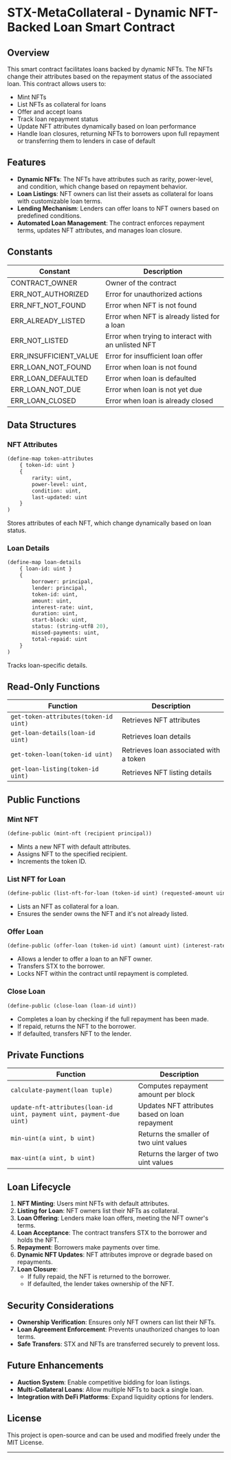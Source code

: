 # STX-MetaCollateral - Dynamic NFT-Backed Loan Smart Contract

## Overview
This smart contract facilitates loans backed by dynamic NFTs. The NFTs change their attributes based on the repayment status of the associated loan. This contract allows users to:
- Mint NFTs
- List NFTs as collateral for loans
- Offer and accept loans
- Track loan repayment status
- Update NFT attributes dynamically based on loan performance
- Handle loan closures, returning NFTs to borrowers upon full repayment or transferring them to lenders in case of default

## Features
- **Dynamic NFTs**: The NFTs have attributes such as rarity, power-level, and condition, which change based on repayment behavior.
- **Loan Listings**: NFT owners can list their assets as collateral for loans with customizable loan terms.
- **Lending Mechanism**: Lenders can offer loans to NFT owners based on predefined conditions.
- **Automated Loan Management**: The contract enforces repayment terms, updates NFT attributes, and manages loan closure.

## Constants
| Constant | Description |
|----------|-------------|
| CONTRACT_OWNER | Owner of the contract |
| ERR_NOT_AUTHORIZED | Error for unauthorized actions |
| ERR_NFT_NOT_FOUND | Error when NFT is not found |
| ERR_ALREADY_LISTED | Error when NFT is already listed for a loan |
| ERR_NOT_LISTED | Error when trying to interact with an unlisted NFT |
| ERR_INSUFFICIENT_VALUE | Error for insufficient loan offer |
| ERR_LOAN_NOT_FOUND | Error when loan is not found |
| ERR_LOAN_DEFAULTED | Error when loan is defaulted |
| ERR_LOAN_NOT_DUE | Error when loan is not yet due |
| ERR_LOAN_CLOSED | Error when loan is already closed |

## Data Structures
### NFT Attributes
```clojure
(define-map token-attributes
    { token-id: uint }
    {
        rarity: uint,
        power-level: uint,
        condition: uint,
        last-updated: uint
    }
)
```
Stores attributes of each NFT, which change dynamically based on loan status.

### Loan Details
```clojure
(define-map loan-details
    { loan-id: uint }
    {
        borrower: principal,
        lender: principal,
        token-id: uint,
        amount: uint,
        interest-rate: uint,
        duration: uint,
        start-block: uint,
        status: (string-utf8 20),
        missed-payments: uint,
        total-repaid: uint
    }
)
```
Tracks loan-specific details.

## Read-Only Functions
| Function | Description |
|----------|-------------|
| `get-token-attributes(token-id uint)` | Retrieves NFT attributes |
| `get-loan-details(loan-id uint)` | Retrieves loan details |
| `get-token-loan(token-id uint)` | Retrieves loan associated with a token |
| `get-loan-listing(token-id uint)` | Retrieves NFT listing details |

## Public Functions
### Mint NFT
```clojure
(define-public (mint-nft (recipient principal))
```
- Mints a new NFT with default attributes.
- Assigns NFT to the specified recipient.
- Increments the token ID.

### List NFT for Loan
```clojure
(define-public (list-nft-for-loan (token-id uint) (requested-amount uint) (min-duration uint) (max-interest uint))
```
- Lists an NFT as collateral for a loan.
- Ensures the sender owns the NFT and it's not already listed.

### Offer Loan
```clojure
(define-public (offer-loan (token-id uint) (amount uint) (interest-rate uint) (duration uint))
```
- Allows a lender to offer a loan to an NFT owner.
- Transfers STX to the borrower.
- Locks NFT within the contract until repayment is completed.

### Close Loan
```clojure
(define-public (close-loan (loan-id uint))
```
- Completes a loan by checking if the full repayment has been made.
- If repaid, returns the NFT to the borrower.
- If defaulted, transfers NFT to the lender.

## Private Functions
| Function | Description |
|----------|-------------|
| `calculate-payment(loan tuple)` | Computes repayment amount per block |
| `update-nft-attributes(loan-id uint, payment uint, payment-due uint)` | Updates NFT attributes based on loan repayment |
| `min-uint(a uint, b uint)` | Returns the smaller of two uint values |
| `max-uint(a uint, b uint)` | Returns the larger of two uint values |

## Loan Lifecycle
1. **NFT Minting**: Users mint NFTs with default attributes.
2. **Listing for Loan**: NFT owners list their NFTs as collateral.
3. **Loan Offering**: Lenders make loan offers, meeting the NFT owner's terms.
4. **Loan Acceptance**: The contract transfers STX to the borrower and holds the NFT.
5. **Repayment**: Borrowers make payments over time.
6. **Dynamic NFT Updates**: NFT attributes improve or degrade based on repayments.
7. **Loan Closure**:
   - If fully repaid, the NFT is returned to the borrower.
   - If defaulted, the lender takes ownership of the NFT.

## Security Considerations
- **Ownership Verification**: Ensures only NFT owners can list their NFTs.
- **Loan Agreement Enforcement**: Prevents unauthorized changes to loan terms.
- **Safe Transfers**: STX and NFTs are transferred securely to prevent loss.

## Future Enhancements
- **Auction System**: Enable competitive bidding for loan listings.
- **Multi-Collateral Loans**: Allow multiple NFTs to back a single loan.
- **Integration with DeFi Platforms**: Expand liquidity options for lenders.

## License
This project is open-source and can be used and modified freely under the MIT License.

---
